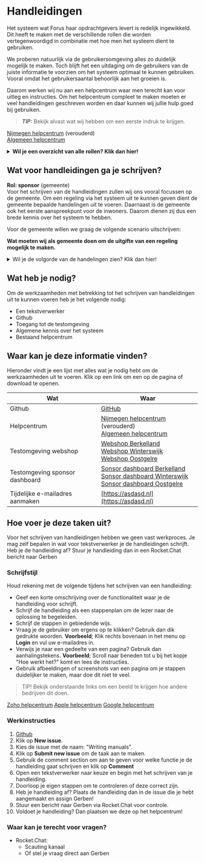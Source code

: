 # Handleidingen

Het systeem wat Forus haar opdrachtgevers levert is redelijk ingewikkeld. Dit heeft te maken met de verschillende rollen die worden vertegenwoordigd in combinatie met hoe men het systeem dient te gebruiken.

We proberen natuurlijk via de gebruikersomgeving alles zo duidelijk mogelijk te maken. Toch blijft het een uitdaging om de gebruikers van de juiste informatie te voorzien om het systeem optimaal te kunnen gebruiken. Vooral omdat het gebruikersaantal behoorlijk aan het groeien is.

Daarom werken wij nu aan een helpcentrum waar men terecht kan voor uitleg en instructies. Om het helpcentrum compleet te maken moeten er veel handleidingen geschreven worden en daar kunnen wij jullie hulp goed bij gebruiken.

> **_TIP:_**  Bekijk alvast wat wij hebben om een eerste indruk te krijgen.<br>

[Nijmegen helpcentrum](https://help.forus.io) (verouderd)<br>
[Algemeen helpcentrum](https://support.forus.io)

**<details><summary>Wil je een overzicht van alle rollen? Klik dan hier! </summary>**

| Rollen    | Wat doen ze?                                                                                                                                                                                                 | Praktijk                                                                                                                                            |
|-----------|--------------------------------------------------------------------------------------------------------------------------------------------------------------------------------------------------------------|-----------------------------------------------------------------------------------------------------------------------------------------------------|
| Sponsor   | - Stelt de regeling in<br> - Stelt het budget beschikbaar<br> - Wijst validatoren aan<br> - Bepaalt welke leveranciers mogen deelnemen                                                                                                                               | De sponsor is in de praktijk de gemeente.                                                                                                           |
| Validator | - Levert persoonsgegevens aan van inwoners die recht hebben op de regeling.<br> - Maakt via een CSV-uploader activatiecodes aan.<br>                                                                                 | De validator is in de praktijk een gemeentelijke medewerker.                                                                                        |
| Provider  | - Vraagt de sponsor om deel te nemen aan de regeling<br> - Levert diensten en producten aan de inwoner<br>                                                                                                           | Leveranciers (winkels en verenigingen) die door de gemeente zijn goedgekeurd. Inwoners kunnen bij de aangesloten leveranciers de het budget van regeling uitgeven. |
| Requester | - Gebruikt de webshop om aanbiedingen en aangesloten organisaties in te zien.<br> - Gebruikt de webshop om het budget te activeren.<br> - Gebruikt de geleverde QR code (budget) om betalingen te kunnen verrichten.<br> | De requester is in de praktijk een inwoner die recht heeft op het tegoed.                                                                           |
</details>

## Wat voor handleidingen ga je schrijven?

**Rol: sponsor** (gemeente)<br>
Voor het schrijven van de handleidingen zullen wij ons vooral focussen op de gemeente. 
Om een regeling via het systeem uit te kunnen geven dient de gemeente bepaalde handelingen uit te voeren. 
Daarnaast is de gemeente ook het eerste aanspreekpunt voor de inwoners. Daarom dienen zij dus een brede kennis over het systeem te hebben.

Voor de gemeente willen we graag de volgende scenario uitschrijven:<br>

**Wat moeten wij als gemeente doen om de uitgifte van een regeling mogelijk te maken.**
<details><summary>Wil je de volgorde van de handelingen zien?  Klik dan
hier! </summary>
	1. Gemeente maakt via het sponsor dashboard een organisatie aan.<br>
	2. Gemeente maakt een fonds (regeling) aan die in een wachtstand komt te staan.<br>
	3. Forus configureert het fonds aan de achterkant om regeling te activeren.<br>
	4. Gemeente vult het budget van de regeling aan.<br>
	5. Gemeente handelt aanvragen van de leveranciers af.<br>
	6. Gemeente maakt activatiecodes aan voor de inwoners en stuurt deze toe.<br>
	7. Gemeente gebruikt financieel dashboard om budgetuitputting te kunnen beoordelen.
</details>

## Wat heb je nodig?

Om de werkzaamheden met betrekking tot het schrijven van handleidingen uit te kunnen voeren heb je het volgende nodig:

- Een tekstverwerker
- Github
- Toegang tot de testomgeving
- Algemene kennis over het systeem
- Bestaand helpcentrum

## Waar kan je deze informatie vinden?

Hieronder vindt je een lijst met alles wat je nodig hebt om de werkzaamheden uit te voeren. Klik op een link om een op de pagina of download te openen.

| Wat          | Waar                                                      |
|--------------------|------------------------------------------------------------|
| Github     | [GitHub](https://github.com/teamforus/scauting)                            |
| Helpcentrum      | [Nijmegen helpcentrum](https://help.forus.io) (verouderd)<br>[Algemeen helpcentrum](https://support.forus.io)                            |
| Testomgeving webshop   | [Webshop Berkelland](https://staging.berkelland.forus.io)<br>[Webshop Winterswijk](https://staging.winterswijk.forus.io)<br>[Webshop Oostgelre](https://staging.oostgelre.forus.io)<br> |
| Testomgeving sponsor dashboard  | [Sonsor dashboard Berkelland](https://staging.berkelland.forus.io/sponsor)<br>[Sonsor dashboard Winterswijk](https://staging.winterswijk.forus.io/sponsor)<br>[Sonsor dashboard Oostgelre](https://staging.oostgelre.forus.io/sponsor)<br> |
| Tijdelijke e-mailadres aanmaken | [https://asdasd.nl](https://asdasd.nl) |

## Hoe voer je deze taken uit?

Voor het schrijven van handleidingen hebben we geen vast werkproces. Je mag zelf bepalen in wat voor tekstverwerker je de handleidingen schrijft. Heb je de handleiding af? Stuur je handleiding dan in een Rocket.Chat bericht naar Gerben

### Schrijfstijl

Houd rekening met de volgende tijdens het schrijven van een handleiding:<br>

- Geef een korte omschrijving over de functionaliteit waar je de handleiding voor schrijft.
- Schrijf de handleiding als een stappenplan om de lezer naar de oplossing te begeleiden.
- Schrijf de stappen in gebiedende wijs.
- Vraag je de gebruiker om ergens op te klikken? Gebruik dan dik gedrukte woorden.
	**Voorbeeld**; Klik rechts bovenaan in het menu op **Login** en vul uw e-mailadres in.
- Verwijs je naar een gedeelte van een pagina? Gebruik dan aanhalingstekens.
	**Voorbeeld**; Scroll naar beneden tot u bij het kopje "Hoe werkt het?" komt en lees de instructies.
- Gebruik afbeeldingen of screenshots van een pagina om je stappen duidelijker te maken, maar doe dit niet te veel.

> TIP! Bekijk onderstaande links om een beeld te krijgen hoe andere bedrijven dit doen.

[Zoho helpcentrum](https://help.zoho.com/portal/kb/articles/setting-up-your-email-channel#Default_Support_Mailbox)
[Apple helpcentrum](https://support.apple.com/en-us/HT207230)
[Google helpcentrum](https://support.google.com/a/answer/33561?hl=nl&ref_topic=7570177)

### Werkinstructies
1. [Github](https://github.com/teamforus/scauting/issues)
2. Klik op **New issue**.
3. Kies de issue met de naam: "Writing manuals".
4. Klik op **Submit new issue** om de taak aan te maken. 
5. Gebruik de comment section om aan te geven voor welke functie je de handleiding gaat schrijven en klik op **Comment**
6. Open een tekstverwerker naar keuze en begin met het schrijven van je handleiding.
7. Doorloop je eigen stappen om te controleren of deze correct zijn.
8. Heb je handleiding af? Plaats de handleiding dan in de issue die je hebt aangemaakt en assign Gerben!
9. Stuur een bericht naar Gerben via Rocket.Chat voor controle.
10. Voldoet je handleiding? Dan plaatsen we deze op het helpcentrum!

### Waar kan je terecht voor vragen?
- Rocket.Chat:
	- Scauting kanaal
	- Of stel je vraag direct aan Gerben